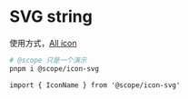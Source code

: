 # SVG string

使用方式，[All icon](https://patternopen.github.io/icons/)

```bash
# @scope 只是一个演示
pnpm i @scope/icon-svg
```

```tsx
import { IconName } from '@scope/icon-svg'
```

